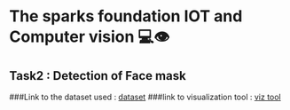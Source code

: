 # The sparks foundation  IOT and Computer vision  💻👁
## Task2 : Detection of Face mask
###Link to the dataset used : [dataset](https://drive.google.com/file/d/1-L-B-l8pNZiH7yDHdIaxokhRUZIgh-VV/view?usp=sharing)
###link to visualization tool : [viz tool](https://alexlenail.me/NN-SVG/AlexNet.html)
